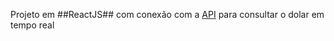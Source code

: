 Projeto em ##ReactJS## com conexão com a [API](https://free.currencyconverterapi.com/) para consultar o dolar em tempo real


